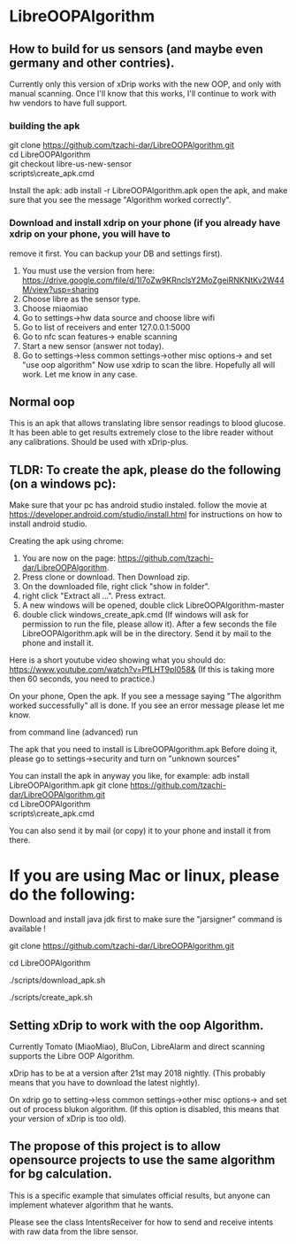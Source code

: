 # LibreOOPAlgorithm


## How to build for us sensors (and maybe even germany and other contries).
Currently only this version of xDrip works with the new OOP, and only with manual scanning.
Once I'll know that this works, I'll continue to work with hw vendors to have full support.

### building the apk
git clone https://github.com/tzachi-dar/LibreOOPAlgorithm.git<br/>
cd LibreOOPAlgorithm<br/>
git checkout libre-us-new-sensor<br/>
scripts\create_apk.cmd<br/>

Install the apk: adb install -r LibreOOPAlgorithm.apk
open the apk, and make sure that you see the message "Algorithm worked correctly".


### Download and install xdrip on your phone (if you already have xdrip on your phone, you will have to
remove it first. You can backup your DB and settings first).
1) You must use the version from here: https://drive.google.com/file/d/1I7oZw9KRnclsY2MoZgeiRNKNtKv2W44M/view?usp=sharing
1) Choose libre as the sensor type.
1) Choose miaomiao
1) Go to settings->hw data source and choose libre wifi
1) Go to list of receivers and enter 127.0.0.1:5000
1) Go to nfc scan features-> enable scanning
1) Start a new sensor (answer not today).
1) Go to settings->less common settings->other misc options-> and set "use oop algorithm"
Now use xdrip to scan the libre. 
Hopefully all will work. Let me know in any case.






## Normal oop 




This is an apk that allows translating libre sensor readings to blood glucose.
It has been able to get results extremely close to the libre reader without any calibrations.
Should be used with xDrip-plus.

## TLDR: To create the apk, please do the following (on a windows pc):

Make sure that your pc has android studio instaled. follow the movie at https://developer.android.com/studio/install.html for instructions on how to install android studio. <br/>

Creating the apk using chrome:

1) You are now on the page: https://github.com/tzachi-dar/LibreOOPAlgorithm.
2) Press clone or download. Then Download zip.
3) On the downloaded file, right click "show in folder".
4) right click "Extract all ...". Press extract.
5) A new windows will be opened, double click LibreOOPAlgorithm-master
6) double click windows_create_apk.cmd (If windows will ask for permission to run the file, please allow it).
After a few seconds the file LibreOOPAlgorithm.apk will be in the directory.
Send it by mail to the phone and install it.

Here is a short youtube video showing what you should do: https://www.youtube.com/watch?v=PfLHT9pI058&
(If this is taking more then 60 seconds, you need to practice.)

On your phone, Open the apk. If you see a message saying "The algorithm worked successfully" all is done. If you see an error message please let me know. <br/>

from command line (advanced) run

The apk that you need to install is LibreOOPAlgorithm.apk
Before doing it, please go to settings->security and turn on "unknown sources"

You can install the apk in anyway you like, for example: adb install LibreOOPAlgorithm.apk
git clone https://github.com/tzachi-dar/LibreOOPAlgorithm.git<br/>
cd LibreOOPAlgorithm<br/>
scripts\create_apk.cmd<br/>


You can also send it by mail (or copy) it to your phone and install it from there.<br/>


# If you are using Mac or linux, please do the following:
Download and install java jdk first to make sure the "jarsigner" command is available !


git clone https://github.com/tzachi-dar/LibreOOPAlgorithm.git

cd LibreOOPAlgorithm

./scripts/download_apk.sh

./scripts/create_apk.sh

## Setting xDrip to work with the oop Algorithm.

Currently Tomato (MiaoMiao), BluCon, LibreAlarm and direct scanning supports the Libre OOP Algorithm. <br/>

xDrip has to be at a version after  21st may 2018 nightly. (This probably means that you have to download the latest nightly).

On xdrip go to setting->less common settings->other misc options-> and set out of process blukon algorithm. 
(If this option is disabled, this means that your version of xDrip is too old).

## The propose of this project is to allow opensource projects to use the same algorithm for bg calculation.
This is a specific example that simulates official results, but anyone can implement whatever algorithm that he wants.

Please see the class IntentsReceiver for how to send and receive intents with raw data from the libre sensor.
